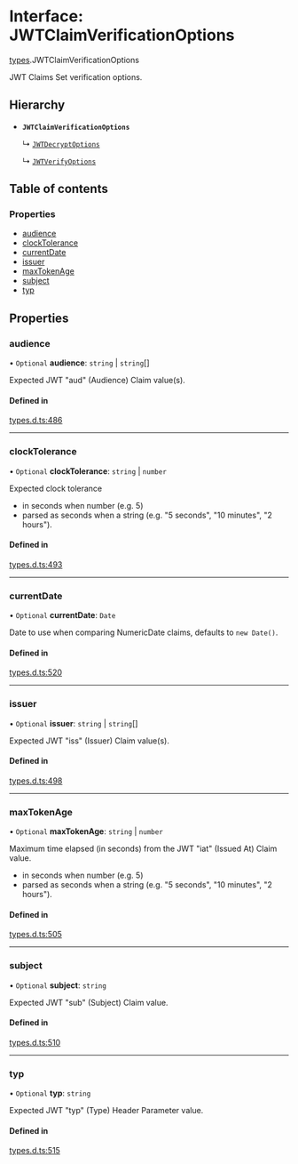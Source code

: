 # Interface: JWTClaimVerificationOptions

[types](../modules/types.md).JWTClaimVerificationOptions

JWT Claims Set verification options.

## Hierarchy

- **`JWTClaimVerificationOptions`**

  ↳ [`JWTDecryptOptions`](jwt_decrypt.JWTDecryptOptions.md)

  ↳ [`JWTVerifyOptions`](jwt_verify.JWTVerifyOptions.md)

## Table of contents

### Properties

- [audience](types.JWTClaimVerificationOptions.md#audience)
- [clockTolerance](types.JWTClaimVerificationOptions.md#clocktolerance)
- [currentDate](types.JWTClaimVerificationOptions.md#currentdate)
- [issuer](types.JWTClaimVerificationOptions.md#issuer)
- [maxTokenAge](types.JWTClaimVerificationOptions.md#maxtokenage)
- [subject](types.JWTClaimVerificationOptions.md#subject)
- [typ](types.JWTClaimVerificationOptions.md#typ)

## Properties

### audience

• `Optional` **audience**: `string` \| `string`[]

Expected JWT "aud" (Audience) Claim value(s).

#### Defined in

[types.d.ts:486](https://github.com/panva/jose/blob/v3.16.0/src/types.d.ts#L486)

___

### clockTolerance

• `Optional` **clockTolerance**: `string` \| `number`

Expected clock tolerance
- in seconds when number (e.g. 5)
- parsed as seconds when a string (e.g. "5 seconds", "10 minutes", "2 hours").

#### Defined in

[types.d.ts:493](https://github.com/panva/jose/blob/v3.16.0/src/types.d.ts#L493)

___

### currentDate

• `Optional` **currentDate**: `Date`

Date to use when comparing NumericDate claims, defaults to `new Date()`.

#### Defined in

[types.d.ts:520](https://github.com/panva/jose/blob/v3.16.0/src/types.d.ts#L520)

___

### issuer

• `Optional` **issuer**: `string` \| `string`[]

Expected JWT "iss" (Issuer) Claim value(s).

#### Defined in

[types.d.ts:498](https://github.com/panva/jose/blob/v3.16.0/src/types.d.ts#L498)

___

### maxTokenAge

• `Optional` **maxTokenAge**: `string` \| `number`

Maximum time elapsed (in seconds) from the JWT "iat" (Issued At) Claim value.
- in seconds when number (e.g. 5)
- parsed as seconds when a string (e.g. "5 seconds", "10 minutes", "2 hours").

#### Defined in

[types.d.ts:505](https://github.com/panva/jose/blob/v3.16.0/src/types.d.ts#L505)

___

### subject

• `Optional` **subject**: `string`

Expected JWT "sub" (Subject) Claim value.

#### Defined in

[types.d.ts:510](https://github.com/panva/jose/blob/v3.16.0/src/types.d.ts#L510)

___

### typ

• `Optional` **typ**: `string`

Expected JWT "typ" (Type) Header Parameter value.

#### Defined in

[types.d.ts:515](https://github.com/panva/jose/blob/v3.16.0/src/types.d.ts#L515)
